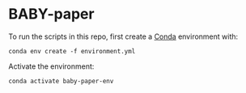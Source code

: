 # BABY-paper

To run the scripts in this repo, first create a [Conda](https://conda.io/projects/conda/en/latest/user-guide/getting-started.html) environment with:

```
conda env create -f environment.yml
```

Activate the environment:
```
conda activate baby-paper-env
```